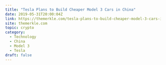 ```yaml
---
title: "Tesla Plans to Build Cheaper Model 3 Cars in China"
date: 2019-05-31T20:00:04Z
link: https://themerkle.com/tesla-plans-to-build-cheaper-model-3-cars-in-china/?utm_medium=RSS&utm_source=hune
site: themerkle.com
topic: crypto
category:
  - Technology
  - China
  - Model 3
  - Tesla
draft: false
---
```

